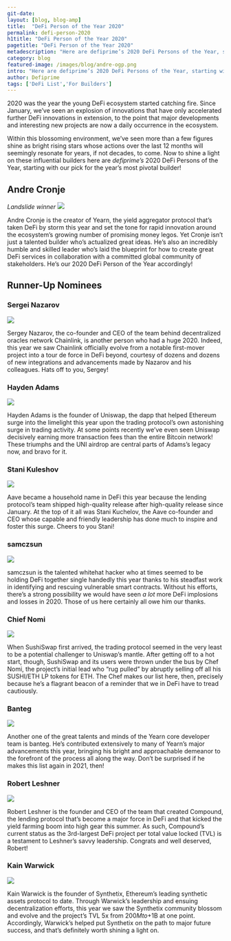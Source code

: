 ```yaml
---
git-date:
layout: [blog, blog-amp]
title:  "DeFi Person of the Year 2020"
permalink: defi-person-2020
h1title: "DeFi Person of the Year 2020"
pagetitle: "DeFi Person of the Year 2020"
metadescription: "Here are defiprime’s 2020 DeFi Persons of the Year, starting with our pick for the year’s most pivotal builder"
category: blog
featured-image: /images/blog/andre-ogp.png
intro: "Here are defiprime’s 2020 DeFi Persons of the Year, starting with our pick for the year’s most pivotal builder"
author: Defiprime
tags: ['DeFi List','For Builders']
---
```

2020 was the year the young DeFi ecosystem started catching fire. Since January, we’ve seen an explosion of innovations that have only accelerated further DeFi innovations in extension, to the point that major developments and interesting new projects are now a daily occurrence in the ecosystem.

Within this blossoming environment, we’ve seen more than a few figures shine as bright rising stars whose actions over the last 12 months will seemingly resonate for years, if not decades, to come. Now to shine a light on these influential builders here are _defiprime’s_ 2020 DeFi Persons of the Year, starting with our pick for the year’s most pivotal builder!


## Andre Cronje

_Landslide winner_
![](/images/blog/defi-person-2020/andre-cronje.png)


Andre Cronje is the creator of Yearn, the yield aggregator protocol that’s taken DeFi by storm this year and set the tone for rapid innovation around the ecosystem’s growing number of promising money legos. Yet Cronje isn’t just a talented builder who’s actualized great ideas. He’s also an incredibly humble and skilled leader who’s laid the blueprint for how to create great DeFi services in collaboration with a committed global community of stakeholders. He’s our 2020 DeFi Person of the Year accordingly!


## Runner-Up Nominees


### Sergei Nazarov


![](/images/blog/defi-person-2020/sergei-nazarov.png)


Sergey Nazarov, the co-founder and CEO of the team behind decentralized oracles network Chainlink, is another person who had a huge 2020. Indeed, this year we saw Chainlink officially evolve from a notable first-mover project into a tour de force in DeFi beyond, courtesy of dozens and dozens of new integrations and advancements made by Nazarov and his colleagues. Hats off to you, Sergey!


### Hayden Adams

![](/images/blog/defi-person-2020/hayden-adams.png)


Hayden Adams is the founder of Uniswap, the dapp that helped Ethereum surge into the limelight this year upon the trading protocol’s own astonishing surge in trading activity. At some points recently we’ve even seen Uniswap decisively earning more transaction fees than the entire Bitcoin network! These triumphs and the UNI airdrop are central parts of Adams’s legacy now, and bravo for it.


### Stani Kuleshov

![](/images/blog/defi-person-2020/stani-kuleshov.png)


Aave became a household name in DeFi this year because the lending protocol’s team shipped high-quality release after high-quality release since January. At the top of it all was Stani Kuchelov, the Aave co-founder and CEO whose capable and friendly leadership has done much to inspire and foster this surge. Cheers to you Stani!


### samczsun

![](/images/blog/defi-person-2020/samczsun.png)


samczsun is the talented whitehat hacker who at times seemed to be holding DeFi together single handedly this year thanks to his steadfast work in identifying and rescuing vulnerable smart contracts. Without his efforts, there’s a strong possibility we would have seen _a lot_ more DeFi implosions and losses in 2020. Those of us here certainly all owe him our thanks.


### Chief Nomi

![](/images/blog/defi-person-2020/chief-nomi.png)


When SushiSwap first arrived, the trading protocol seemed in the very least to be a potential challenger to Uniswap’s mantle. After getting off to a hot start, though, SushiSwap and its users were thrown under the bus by Chef Nomi, the project’s initial lead who “rug pulled” by abruptly selling off all his SUSHI/ETH LP tokens for ETH. The Chef makes our list here, then, precisely because he’s a flagrant beacon of a reminder that we in DeFi have to tread cautiously.


### Banteg

![](/images/blog/defi-person-2020/banteg.png)


Another one of the great talents and minds of the Yearn core developer team is banteg. He’s contributed extensively to many of Yearn’s major advancements this year, bringing his bright and approachable demeanor to the forefront of the process all along the way. Don’t be surprised if he makes this list again in 2021, then!


### Robert Leshner

![](/images/blog/defi-person-2020/robert-leshner.png)


Robert Leshner is the founder and CEO of the team that created Compound, the lending protocol that’s become a major force in DeFi and that kicked the yield farming boom into high gear this summer. As such, Compound’s current status as the 3rd-largest DeFi project per total value locked (TVL) is a testament to Leshner’s savvy leadership. Congrats and well deserved, Robert!


### Kain Warwick

![](/images/blog/defi-person-2020/kain-warwick.png)


Kain Warwick is the founder of Synthetix, Ethereum’s leading synthetic assets protocol to date. Through Warwick’s leadership and ensuing decentralization efforts, this year we saw the Synthetix community blossom and evolve and the project’s TVL 5x from $200M to +$1B at one point. Accordingly, Warwick’s helped put Synthetix on the path to major future success, and that’s definitely worth shining a light on.
